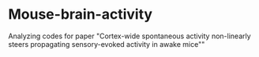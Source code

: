 # Mouse-brain-activity
Analyzing codes for paper "Cortex-wide spontaneous activity non-linearly steers propagating sensory-evoked activity in awake mice""
